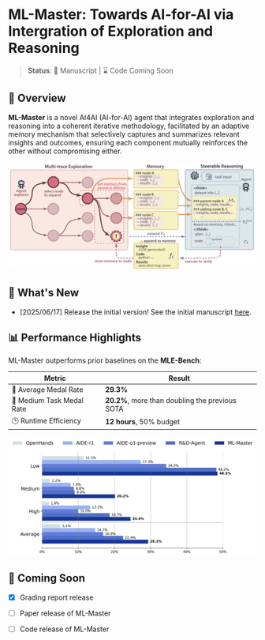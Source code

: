 # ML-Master: Towards AI-for-AI via Intergration of Exploration and Reasoning

> **Status**: 🔬 Manuscript | ⌛ Code Coming Soon

## 🚀 Overview

**ML-Master** is a novel AI4AI (AI-for-AI) agent that integrates exploration and reasoning into a coherent iterative methodology, facilitated by an adaptive memory mechanism that selectively captures and summarizes relevant insights and outcomes, ensuring each component mutually reinforces the other without compromising either. 

![ML-Master](./assets/ML-Master_figure.png)

## 📰 What's New
- [2025/06/17] Release the initial version! See the initial manuscript [here](./assets/ML-Master_github.pdf).

## 📊 Performance Highlights

ML-Master outperforms prior baselines on the **MLE-Bench**:

| Metric                      | Result                |
|----------------------------|-----------------------|
| 🥇 Average Medal Rate       | **29.3%**             |
| 🧠 Medium Task Medal Rate   | **20.2%**, more than doubling the previous SOTA            | 
| 🕒 Runtime Efficiency        | **12 hours**, 50% budget |

![ML-Master](./assets/ML-Master_score.png)




## 📆 Coming Soon
- [x] Grading report release
- [ ] Paper release of ML-Master
- [ ] Code release of ML-Master


<!-- ![ML-Master](./assets/table2.png)
![ML-Master](./assets/table3.png)

<table>
  <tr>
    <td><img src="./assets/radar.png" width="70%"></td>
    <td><img src="./assets/scaling.png" width="100%"></td>
  </tr>
</table> -->